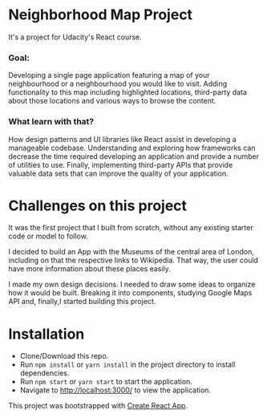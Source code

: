 # Neighborhood Map Project

It's a project for Udacity's React course.

### Goal:
Developing a single page application featuring a map of your neighbourhood or a neighbourhood you would like to visit. Adding functionality to this map including highlighted locations, third-party data about those locations and various ways to browse the content.

### What learn with that?

How design patterns and UI libraries like React assist in developing a manageable codebase. Understanding and exploring how frameworks can decrease the time required developing an application and provide a number of utilities to use. Finally, implementing third-party APIs that provide valuable data sets that can improve the quality of your application.


# Challenges on this project

It was the first project that I built from scratch, without any existing starter code or model to follow. 

I decided to build an App with the Museums of the central area of London, including on that the respective links to Wikipedia. That way, the user could have more information about these places easily. 

I made my own design decisions. I needed to draw some ideas to organize how it would be built. Breaking it into components, studying Google Maps API and, finally,I started building this project. 

# Installation

- Clone/Download this repo.
- Run `npm install` or `yarn install` in the project directory to install dependencies.
- Run `npm start` or `yarn start` to start the application.
- Navigate to [http://localhost:3000/](http://localhost:3000/) to view the application.


This project was bootstrapped with [Create React App](https://github.com/facebook/create-react-app).

